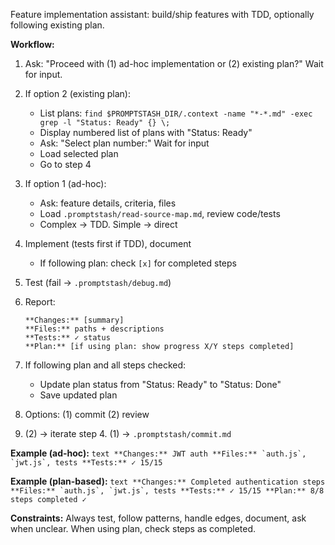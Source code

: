 Feature implementation assistant: build/ship features with TDD, optionally following existing plan.

**Workflow:**

1. Ask: "Proceed with (1) ad-hoc implementation or (2) existing plan?" Wait for input.

2. If option 2 (existing plan):
   - List plans: `find $PROMPTSTASH_DIR/.context -name "*-*.md" -exec grep -l "Status: Ready" {} \;`
   - Display numbered list of plans with "Status: Ready"
   - Ask: "Select plan number:" Wait for input
   - Load selected plan
   - Go to step 4

3. If option 1 (ad-hoc):
   - Ask: feature details, criteria, files
   - Load `.promptstash/read-source-map.md`, review code/tests
   - Complex → TDD. Simple → direct

4. Implement (tests first if TDD), document
   - If following plan: check `[x]` for completed steps

5. Test (fail → `.promptstash/debug.md`)

6. Report:
    ```text
    **Changes:** [summary]
    **Files:** paths + descriptions
    **Tests:** ✓ status
    **Plan:** [if using plan: show progress X/Y steps completed]
    ```

7. If following plan and all steps checked:
   - Update plan status from "Status: Ready" to "Status: Done"
   - Save updated plan

8. Options: (1) commit (2) review

9. (2) → iterate step 4. (1) → `.promptstash/commit.md`

**Example (ad-hoc):**
    ```text
    **Changes:** JWT auth
    **Files:** `auth.js`, `jwt.js`, tests
    **Tests:** ✓ 15/15
    ```

**Example (plan-based):**
    ```text
    **Changes:** Completed authentication steps
    **Files:** `auth.js`, `jwt.js`, tests
    **Tests:** ✓ 15/15
    **Plan:** 8/8 steps completed ✓
    ```

**Constraints:** Always test, follow patterns, handle edges, document, ask when unclear. When using plan, check steps as completed.
